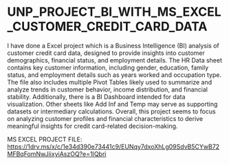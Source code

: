 # UNP_PROJECT_BI_WITH_MS_EXCEL_CUSTOMER_CREDIT_CARD_DATA

I have done a Excel project which is a Business Intelligence (BI) analysis of customer credit card data, designed to provide insights into customer demographics, financial status, and employment details. The HR Data sheet contains key customer information, including gender, education, family status, and employment details such as years worked and occupation type. The file also includes multiple Pivot Tables likely used to summarize and analyze trends in customer behavior, income distribution, and financial stability. Additionally, there is a BI Dashboard intended for data visualization. Other sheets like Add Inf and Temp may serve as supporting datasets or intermediary calculations. Overall, this project seems to focus on analyzing customer profiles and financial characteristics to derive meaningful insights for credit card-related decision-making.

MS EXCEL PROJECT FILE: https://1drv.ms/x/c/1e34d390e73441c9/EUNqy7dxoXhLg09SdvB5CYwB72MFBqFomNwJiixyiAszOQ?e=1IQbri
